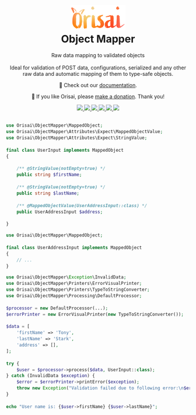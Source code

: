 <h1 align="center">
	<img src="https://github.com/orisai/.github/blob/main/images/repo_title.png?raw=true" alt="Orisai"/>
	<br/>
	Object Mapper
</h1>

<p align="center">
	Raw data mapping to validated objects <br><br>
	Ideal for validation of POST data, configurations, serialized and any other raw data and automatic mapping
	of them to type-safe objects.
</p>

<p align="center">
	📄 Check out our <a href="docs/README.md">documentation</a>.
</p>

<p align="center">
	💸 If you like Orisai, please <a href="https://orisai.dev/sponsor">make a donation</a>. Thank you!
</p>

<p align="center">
	<a href="https://github.com/orisai/object-mapper/actions?query=workflow%3Aci">
		<img src="https://github.com/orisai/object-mapper/workflows/ci/badge.svg">
	</a>
	<a href="https://coveralls.io/r/orisai/object-mapper">
		<img src="https://badgen.net/coveralls/c/github/orisai/object-mapper/v1.x?cache=300">
	</a>
	<a href="https://dashboard.stryker-mutator.io/reports/github.com/orisai/object-mapper/v1.x">
		<img src="https://badge.stryker-mutator.io/github.com/orisai/object-mapper/v1.x">
	</a>
	<a href="https://packagist.org/packages/orisai/object-mapper">
		<img src="https://badgen.net/packagist/dt/orisai/object-mapper?cache=3600">
	</a>
	<a href="https://packagist.org/packages/orisai/object-mapper">
		<img src="https://badgen.net/packagist/v/orisai/object-mapper?cache=3600">
	</a>
	<a href="https://choosealicense.com/licenses/mpl-2.0/">
		<img src="https://badgen.net/badge/license/MPL-2.0/blue?cache=3600">
	</a>
<p>

##

```php
use Orisai\ObjectMapper\MappedObject;
use Orisai\ObjectMapper\Attributes\Expect\MappedObjectValue;
use Orisai\ObjectMapper\Attributes\Expect\StringValue;

final class UserInput implements MappedObject
{

	/** @StringValue(notEmpty=true) */
	public string $firstName;

	/** @StringValue(notEmpty=true) */
	public string $lastName;

	/** @MappedObjectValue(UserAddressInput::class) */
	public UserAddressInput $address;

}
```

```php
use Orisai\ObjectMapper\MappedObject;

final class UserAddressInput implements MappedObject
{
	// ...
}
```

```php
use Orisai\ObjectMapper\Exception\InvalidData;
use Orisai\ObjectMapper\Printers\ErrorVisualPrinter;
use Orisai\ObjectMapper\Printers\TypeToStringConverter;
use Orisai\ObjectMapper\Processing\DefaultProcessor;

$processor = new DefaultProcessor(...);
$errorPrinter = new ErrorVisualPrinter(new TypeToStringConverter());

$data = [
	'firstName' => 'Tony',
	'lastName' => 'Stark',
	'address' => [],
];

try {
	$user = $processor->process($data, UserInput::class);
} catch (InvalidData $exception) {
	$error = $errorPrinter->printError($exception);
	throw new Exception("Validation failed due to following error:\n$error");
}

echo "User name is: {$user->firstName} {$user->lastName}";
```
